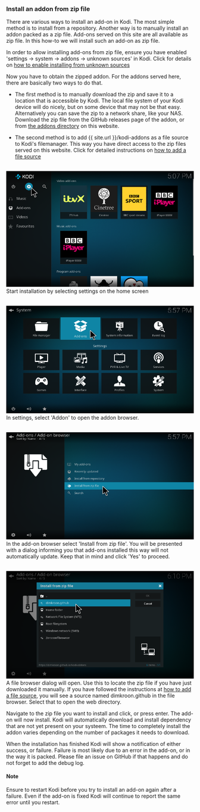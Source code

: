 ### Install an addon from zip file

There are various ways to install an add-on in Kodi. The most simple method is
to install from a repository. Another way is to manually install an addon 
packed as a zip file. Add-ons served on this site are all available as zip 
file. In this how-to we will install such an add-on as zip file.

In order to allow installing add-ons from zip file, ensure you have enabled 
'settings -> system -> addons -> unknown sources' in Kodi. Click for details on 
[how to enable installing from unknown sources](/guides/enable-unknown-sources.html)

Now you have to obtain the zipped addon. For the addons served here, there are
basically two ways to do that.
* The first method is to manually download the zip and save it to a location 
  that is accessible by Kodi. The local file system of your Kodi device will 
  do nicely, but on some device that may not be that easy. Alternatively you 
  can save the zip to a network share, like your NAS.
  Download the zip file from the GitHub releases page of the addon, or from 
  [the addons directory](/kodi-addons) on this website. 
  
* The second method is to add {{ site.url }}/kodi-addons as a file 
  source to Kodi's filemanager. This way you have direct access to the zip files
  served on this website. Click for detailed instructions on [how to add a file 
  source](/guides/howto-add-file-source.html)

&nbsp;
![img select settings](/assets/images/kodi-home-select-settings.png)
Start installation by selecting settings on the home screen

&nbsp;
![img select settings](/assets/images/kodi-settings-select-addon.png)
In settings, select 'Addon' to open the addon browser.

&nbsp;
![img select settings](/assets/images/kodi-addonbrowser-select-install-zip.png)
In the add-on browser select 'Install from zip file'. You will be presented 
with a dialog informing you that add-ons installed this way will not 
automatically update. Keep that in mind and click 'Yes' to proceed.

&nbsp;
![img select settings](/assets/images/kodi-dlg-install-zip-select-github.png)
A file browser dialog will open. Use this to locate the zip file if you have 
just downloaded it manually. If you have followed the instructions at 
[how to add a file source](/guides/howto-add-file-source.html), you will see 
a source named dimkroon.github in the file browser. Select that to open the
web directory.

Navigate to the zip file you want to install and click, or press enter. The 
add-on will now install. Kodi will automatically download and install 
dependency that are not yet present on your systeem. The time to completely 
install the addon varies depending on the number of packages it needs to 
download. 

When the installation has finished Kodi will show a notification of either 
success, or failure. Failure is most likely due to an error in the add-on, or 
in the way it is packed. Please file an issue on GitHub if that happens and do 
not forget to add the debug log.

#### Note 
  Ensure to restart Kodi before you try to install an add-on again after a
  failure. Even if the add-on is fixed Kodi will continue to report the same
  error until you restart.




